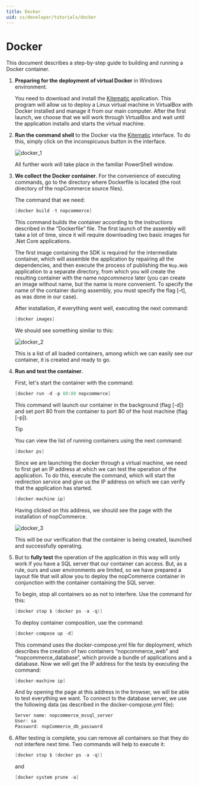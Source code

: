 ```yaml
---
title: Docker
uid: cs/developer/tutorials/docker
---
```


# Docker

This document describes a step-by-step guide to building and running a Docker container.

1. **Preparing for the deployment of virtual Docker** in Windows environment.
    
    You need to download and install the [Kitematic](https://kitematic.com/) application. This program will allow us to deploy a Linux virtual machine in VirtualBox with Docker installed and manage it from our main computer. After the first launch, we choose that we will work through VirtualBox and wait until the application installs and starts the virtual machine.

2. **Run the command shell** to the Docker via the [Kitematic](https://kitematic.com/) interface. To do this, simply click on the inconspicuous button in the interface.
    
    ![docker_1](_static/docker/docker_1.png)
    
    All further work will take place in the familiar PowerShell window.

3. **We collect the Docker container**. For the convenience of executing commands, go to the directory where Dockerfile is located (the root directory of the nopCommerce source files).
    
    The command that we need:

    ```csharp
    [docker build -t nopcommerce]
    ```

     This command builds the container according to the instructions described in the “Dockerfile” file. The first launch of the assembly will take a lot of time, since it will require downloading two basic images for .Net Core applications.
    
     The first image containing the SDK is required for the intermediate container, which will assemble the application by repairing all the dependencies, and then execute the process of publishing the `Nop.Web` application to a separate directory, from which you will create the resulting container with the name *nopcommerce* later (you can create an image without name, but the name is more convenient. To specify the name of the container during assembly, you must specify the flag [–t], as was done in our case).
    
     After installation, if everything went well, executing the next command:
    

    ```csharp
    [docker images]
    ```

     We should see something similar to this:
    
     ![docker_2](_static/docker/docker_2.png)
    
     This is a list of all loaded containers, among which we can easily see our container, it is created and ready to go.
    

1. **Run and test the container.**
    
    First, let's start the container with the command:

    ```csharp
    [docker run -d -p 80:80 nopcommerce]
    ```

     This command will launch our container in the background (flag [-d]) and set port 80 from the container to port 80 of the host machine (flag [–p]).
    
     > [!TIP]
     > You can view the list of running containers using the next command:
     >
     > ```csharp
     > [docker ps]
     > ```
    
     Since we are launching the docker through a virtual machine, we need to first get an IP address at which we can test the operation of the application. To do this, execute the command, which will start the redirection service and give us the IP address on which we can verify that the application has started.
    

    ```csharp
    [docker-machine ip]
    ```

     Having clicked on this address, we should see the page with the installation of nopCommerce.
    
     ![docker_3](_static/docker/docker_3.png)
    
     This will be our verification that the container is being created, launched and successfully operating.
    

1. But to **fully test** the operation of the application in this way will only work if you have a SQL server that our container can access. But, as a rule, ours and user environments are limited, so we have prepared a layout file that will allow you to deploy the nopCommerce container in conjunction with the container containing the SQL server.
    
    To begin, stop all containers so as not to interfere. Use the command for this:

    ```csharp
    [docker stop $ (docker ps -a -q)]
    ```

     To deploy container composition, use the command:
    

    ```csharp
    [docker-compose up -d]
    ```

     This command uses the docker-compose.yml file for deployment, which describes the creation of two containers “nopcommerce_web” and “nopcommerce_database”, which provide a bundle of applications and a database. Now we will get the IP address for the tests by executing the command:
    

    ```csharp
    [docker-machine ip]
    ```

     And by opening the page at this address in the browser, we will be able to test everything we want. To connect to the database server, we use the following data (as described in the docker-compose.yml file):
    

    ```csharp
    Server name: nopcommerce_mssql_server
    User: sa
    Password: nopCommerce_db_password
    ```

1. After testing is complete, you can remove all containers so that they do not interfere next time. Two commands will help to execute it:

    ```csharp
    [docker stop $ (docker ps -a -q)]
    ```

     and
    

    ```csharp
    [docker system prune -a]
    ```